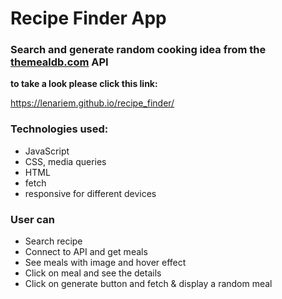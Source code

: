 # Recipe Finder App

### Search and generate random cooking idea from the [themealdb.com](www.themealdb.com) API

**to take a look please click this link:** 

https://lenariem.github.io/recipe_finder/

### Technologies used: 
* JavaScript
* CSS, media queries
* HTML
* fetch
* responsive for different devices

### User can
- Search recipe
- Connect to API and get meals
- See meals with image and hover effect
- Click on meal and see the details
- Click on generate button and fetch & display a random meal